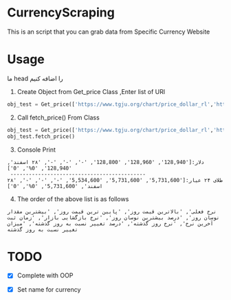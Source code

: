 # CurrencyScraping

This is an script that you can grab data from Specific Currency Website

# Usage

ما head را اضافه کنیم 

1) Create Object from Get_price Class ,Enter list of URl
```python
obj_test = Get_price(['https://www.tgju.org/chart/price_dollar_rl','http://www.tgju.org/chart/geram24'])
```

2) Call fetch_price() From Class 
```python
obj_test = Get_price(['https://www.tgju.org/chart/price_dollar_rl','http://www.tgju.org/chart/geram24'])
obj_test.fetch_price()
```
3) Console Print
```
دلار:['128,940', '128,960', '128,800', '-', '-', '-', '۲۸ اسفند', '128,940', '0%', '0'] 
 --------------------------------------------
طلای ۲۴ عیار:['5,731,600', '5,731,600', '5,534,600', '-', '-', '-', '۲۸ اسفند', '5,731,600', '0%', '0']
```
4) The order of the above list is as follows
```
نرخ فعلی', 'بالاترین قیمت روز', 'پایین ترین قیمت روز', 'بیشترین مقدار نوسان روز', 'درصد بیشترین نوسان روز', 'نرخ بازگشایی بازار', 'زمان ثبت آخرین نرخ', 'نرخ روز گذشته', 'درصد تغییر نسبت به روز گذشته', 'میزان تغییر نسبت به روز گذشته
```
# TODO
- [x] Complete with OOP
- [x] Set name for currency

